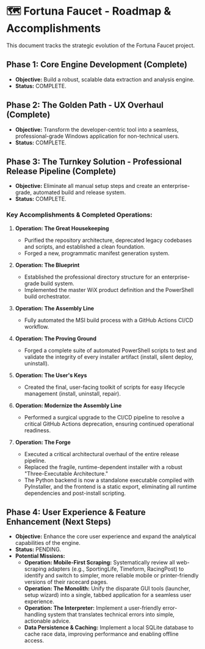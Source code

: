 # 🗺️ Fortuna Faucet - Roadmap & Accomplishments

This document tracks the strategic evolution of the Fortuna Faucet project.

## Phase 1: Core Engine Development (Complete)
- **Objective:** Build a robust, scalable data extraction and analysis engine.
- **Status:** COMPLETE.

## Phase 2: The Golden Path - UX Overhaul (Complete)
- **Objective:** Transform the developer-centric tool into a seamless, professional-grade Windows application for non-technical users.
- **Status:** COMPLETE.

## Phase 3: The Turnkey Solution - Professional Release Pipeline (Complete)
- **Objective:** Eliminate all manual setup steps and create an enterprise-grade, automated build and release system.
- **Status:** COMPLETE.

### Key Accomplishments & Completed Operations:

1.  **Operation: The Great Housekeeping**
    - Purified the repository architecture, deprecated legacy codebases and scripts, and established a clean foundation.
    - Forged a new, programmatic manifest generation system.

2.  **Operation: The Blueprint**
    - Established the professional directory structure for an enterprise-grade build system.
    - Implemented the master WiX product definition and the PowerShell build orchestrator.

3.  **Operation: The Assembly Line**
    - Fully automated the MSI build process with a GitHub Actions CI/CD workflow.

4.  **Operation: The Proving Ground**
    - Forged a complete suite of automated PowerShell scripts to test and validate the integrity of every installer artifact (install, silent deploy, uninstall).

5.  **Operation: The User's Keys**
    - Created the final, user-facing toolkit of scripts for easy lifecycle management (install, uninstall, repair).

6.  **Operation: Modernize the Assembly Line**
    - Performed a surgical upgrade to the CI/CD pipeline to resolve a critical GitHub Actions deprecation, ensuring continued operational readiness.

7.  **Operation: The Forge**
    - Executed a critical architectural overhaul of the entire release pipeline.
    - Replaced the fragile, runtime-dependent installer with a robust "Three-Executable Architecture."
    - The Python backend is now a standalone executable compiled with PyInstaller, and the frontend is a static export, eliminating all runtime dependencies and post-install scripting.

## Phase 4: User Experience & Feature Enhancement (Next Steps)
- **Objective:** Enhance the core user experience and expand the analytical capabilities of the engine.
- **Status:** PENDING.
- **Potential Missions:**
  - **Operation: Mobile-First Scraping:** Systematically review all web-scraping adapters (e.g., SportingLife, Timeform, RacingPost) to identify and switch to simpler, more reliable mobile or printer-friendly versions of their racecard pages.
  - **Operation: The Monolith:** Unify the disparate GUI tools (launcher, setup wizard) into a single, tabbed application for a seamless user experience.
  - **Operation: The Interpreter:** Implement a user-friendly error-handling system that translates technical errors into simple, actionable advice.
  - **Data Persistence & Caching:** Implement a local SQLite database to cache race data, improving performance and enabling offline access.